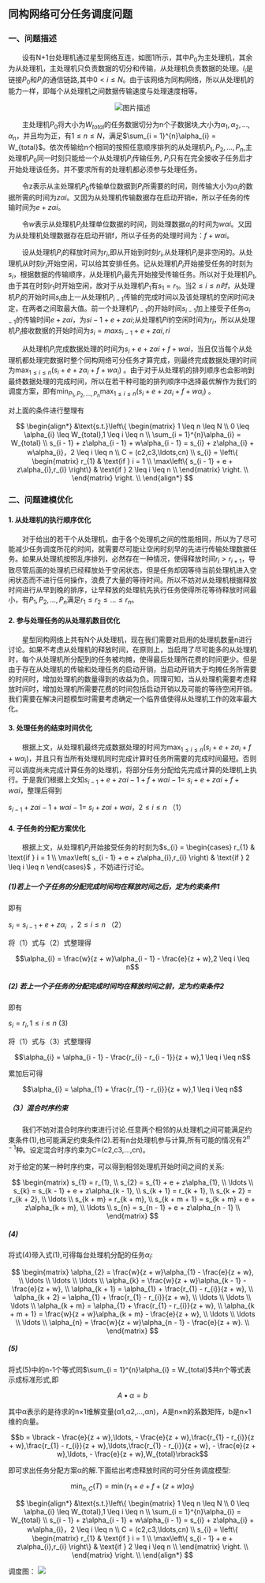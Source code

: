 ## 同构网络可分任务调度问题

### 一、问题描述

&emsp;&emsp;设有N+1台处理机通过星型网络互连，如图1所示，其中$P_{0}$为主处理机，其余为从处理机，主处理机只负责数据的切分和传输，从处理机负责数据的处理。$l_{i}$是链接$P_{0}$和$P_{i}$的通信链路,其中$0 < i \leq N$。由于该网络为同构网络，所以从处理机的能力一样，即每个从处理机之间数据传输速度与处理速度相等。

<center>
  <img src="./img/pic_1.png" alt="图片描述">
</center>


&emsp;&emsp;主处理机$P_{0}$将大小为$W_{total}$的任务数据切分为n个子数据块,大小为$\alpha_{1},\alpha_{2},\ldots,\alpha_{n}$，并且均为正，有$1 \leq n \leq N$，满足$\sum_{i = 1}^{n}\alpha_{i} = W_{total}$。依次传输给n个相同的按照任意顺序排列的从处理机$P_{1},P_{2},\ldots,P_{n}$,主处理机$P_{0}$同一时刻只能给一个从处理机$P_{i}$传输任务,$\ P_{i}$只有在完全接收子任务后才开始处理该任务。并不要求所有的处理机都必须参与处理任务。

&emsp;&emsp;令z表示从主处理机$P_{0}$传输单位数据到$P_{i}$所需要的时间，则传输大小为$\alpha_{i}$的数据所需的时间为${z\alpha}{i}$。又因为从处理机传输数据存在启动开销e，所以子任务的传输时间为$e + {z\alpha}{i}$。

&emsp;&emsp;令$w$表示从处理机$P_{i}$处理单位数据的时间，则处理数据$\alpha_{i}$的时间为${w\alpha}{i}$。又因为从处理机处理数据存在启动开销f，所以子任务的处理时间为：$f + {w\alpha}{i}$。

&emsp;&emsp;设从处理机$P_{i}$的释放时间为$r_{i}$,即从开始到时刻$r_{i}$,从处理机$P_{i}$是非空闲的。从处理机从时刻$r_{i}$开始空闲，可以给其安排任务。记从处理机$P_{i}$开始接受任务的时刻为$s_{i}$，根据数据的传输顺序，从处理机$P_{1}$最先开始接受传输任务。所以对于处理机$P_{1}$,由于其在时刻$r_{1}$时开始空闲，故对于从处理机$P_{1}$有$s_{1} = r_{1}$。当$2 \leq i \leq n时，$从处理机$P_{i}$的开始时间$s_{i}$由上一从处理机$P_{i - 1}$传输的完成时间以及该处理机的空闲时间决定，在两者之间取最大值。前一个处理机$P_{i - 1}$的开始时间$s_{i - 1}$加上接受子任务$\alpha_{i - 1}$的传输时间$e + {z\alpha}{i}$，为$s{i - 1} + e + {z\alpha}{i}$;从处理机$P{i}$的空闲时间为$r_{i}$，所以从处理机$P_{i}$接收数据的开始时间为$s_{i} = max{ s_{i - 1} + e + {z\alpha}{i},r{i}}$

&emsp;&emsp;从处理机$P_{i}$完成数据处理的时间为$s_{i} + e + {z\alpha}{i} + f + {w\alpha}{i}$，当且仅当每个从处理机都处理完数据时整个同构网络可分任务才算完成，则最终完成数据处理的时间为$\max_{1 \leq i \leq n} \left( s_{i} + e + z\alpha_{i} + f + w\alpha_{i} \right)$
。由于对于从处理机的排列顺序也会影响到最终数据处理的完成时间，所以在若干种可能的排列顺序中选择最优解作为我们的调度方案，即有$\min_{P_{1},P_{2},\ldots,P_{n}}{\max_{1 \leq i \leq n}\left( s_{i} + e + z\alpha_{i} + f + w\alpha_{i} \right)}$
。

对上面的条件进行整理有

$$
\begin{align*}
&\text{s.t.}\left\{ \begin{matrix}
1 \leq n \leq N \\
0 \leq \alpha_{i} \leq W_{total},1 \leq i \leq n \\
\sum_{i = 1}^{n}\alpha_{i} = W_{total} \\
s_{i - 1} + z\alpha_{i - 1} + w\alpha_{i - 1} = s_{i} + z\alpha_{i} + w\alpha_{i}，2 \leq i \leq n \\
C = (c2,c3,\ldots,cn) \\
s_{i} = \left\{ \begin{matrix}
r_{1} & \text{if } i = 1 \\
\max\left\{ s_{i - 1} + e + z\alpha_{i},r_{i} \right\} & \text{if } 2 \leq i \leq n \\
\end{matrix} \right. \\
\end{matrix} \right. \\
\end{align*}
$$

### 二、问题建模优化

#### 1. 从处理机的执行顺序优化

&emsp;&emsp;对于给出的若干个从处理机，由于各个处理机之间的性能相同，所以为了尽可能减少任务调度所花的时间，就需要尽可能让空闲时刻早的先进行传输处理数据任务。如果从处理机按照乱序排列，必然存在一种情况，使得释放时间$r_{i} > r_{i + 1}$，导致尽管后面的处理机已经释放处于空闲状态，但是任务却因等待当前处理机进入空闲状态而不进行任何操作，浪费了大量的等待时间。所以不妨对从处理机根据释放时间进行从早到晚的排序，让早释放的处理机先执行任务使得所花等待释放时间最小，有$P_{1},P_{2},\ldots,P_{n}$满足$r_{1} \leq r_{2} \leq \ldots \leq r_{n}$。

#### 2. 参与处理任务的从处理机数目优化

&emsp;&emsp;星型同构网络上共有N个从处理机，现在我们需要对启用的处理机数量n进行讨论。如果不考虑从处理机的释放时间，在原则上，当启用了尽可能多的从处理机时，每个从处理机所分配到的任务被均摊，使得最后处理所花费的时间更少。但是由于存在从处理机的传输和处理任务的启动开销，当启动开销大于均摊任务所需要的时间时，增加处理机的数量得到的收益为负。同理可知，当从处理机需要考虑释放时间时，增加处理机所需要花费的时间包括启动开销以及可能的等待空闲开销。我们需要在解决问题模型时需要考虑确定一个临界值使得从处理机工作的效率最大化。

#### 3. 处理任务的结束时间优化

&emsp;&emsp;根据上文，从处理机最终完成数据处理的时间为$\max_{1 \leq i \leq n}\left( s_{i} + e + z\alpha_{i} + f + w\alpha_{i} \right)$，并且只有当所有处理机同时完成计算时任务所需要的完成时间最短。否则可以调度尚未完成计算任务的处理机，将部分任务分配给先完成计算的处理机上执行。于是我们根据上文知$s_{i - 1} + e + {z\alpha}{i - 1} + f + {w\alpha}{i - 1} = \ s_{i} + e + {z\alpha}{i} + f + {w\alpha}{i}$，整理后得到

$s_{i - 1} + {z\alpha}{i - 1} + {w\alpha}{i - 1} = \ s_{i} + {z\alpha}{i} + {w\alpha}{i}，2 \leq i \leq n$ （1）

#### 4. 子任务的分配方案优化

&emsp;&emsp;根据上文，从处理机$P_{i}$开始接受任务的时刻为$s_{i} = \begin{cases}
r_{1} & \text{if } i = 1 \\
\max\left( s_{i - 1} + e + z\alpha_{i},r_{i} \right) & \text{if } 2 \leq i \leq n
\end{cases}$
，不妨进行讨论。

##### (1)若上一个子任务的分配完成时间均在释放时间之后，定为约束条件1

即有

$s_{i} = s_{i - 1} + e + {z\alpha}_{i}\ \ ，2 \leq i \leq n$ （2）

将（1）式与（2）式整理得

$$\alpha_{i} = \frac{w}{z + w}\alpha_{i - 1} - \frac{e}{z + w},2 \leq i \leq n$$

##### (2) 若上一个子任务的分配完成时间均在释放时间之前，定为约束条件2

即有

$s_{i} = r_{i},1 \leq i \leq n$ (3)

将（1）式与（3）式整理得

$$\alpha_{i} = \alpha_{i - 1} - \frac{r_{i} - r_{i - 1}}{z + w},1 \leq i \leq n$$

累加后可得

$$\alpha_{i} = \alpha_{1} + \frac{r_{1} - r_{i}}{z + w},1 \leq i \leq n$$

##### （3）混合时序约束

&emsp;&emsp;我们不妨对混合时序约束进行讨论.任意两个相邻的从处理机之间可能满足约束条件(1),也可能满足约束条件(2).若有n台处理机参与计算,所有可能的情况有$2^{n - 1}$种。设定混合时序约束为C=(c2,c3,…,cn)。

对于给定的某一种时序约束，可以得到相邻处理机开始时间之间的关系:

$$
\begin{matrix}
s_{1} = r_{1}, \\
s_{2} = s_{1} + e + z\alpha_{1}, \\
\ldots \\
s_{k} = s_{k - 1} + e + z\alpha_{k - 1}, \\
s_{k + 1} = r_{k + 1}, \\
s_{k + 2} = r_{k + 2}, \\
\ldots \\
s_{k + m} = r_{k + m}, \\
s_{k + m + 1} = s_{k + m} + e + z\alpha_{k + m}, \\
\ldots \\
s_{n} = s_{n - 1} + e + z\alpha_{n - 1} \\
\end{matrix}
$$

##### (4)

将式(4)带入式(1),可得每台处理机分配的任务$\alpha_{i}$:

$$
\begin{matrix}
\alpha_{2} = \frac{w}{z + w}\alpha_{1} - \frac{e}{z + w}, \\
\ldots \\
\ldots \\
\ldots \\
\alpha_{k} = \frac{w}{z + w}\alpha_{k - 1} - \frac{e}{z + w}, \\
\alpha_{k + 1} = \alpha_{1} + \frac{r_{1} - r_{i}}{z + w}, \\
\alpha_{k + 2} = \alpha_{1} + \frac{r_{1} - r_{i}}{z + w}, \\
\ldots \\
\ldots \\
\ldots \\
\alpha_{k + m} = \alpha_{1} + \frac{r_{1} - r_{i}}{z + w}, \\
\alpha_{k + m + 1} = \frac{w}{z + w}\alpha_{k + m} - \frac{e}{z + w}, \\
\ldots \\
\ldots \\
\ldots \\
\alpha_{n} = \frac{w}{z + w}\alpha_{n - 1} - \frac{e}{z + w}. \\
\end{matrix}
$$
##### (5)

将式(5)中的n-1个等式同$\sum_{i = 1}^{n}\alpha_{i} = W_{total}$共n个等式表示成标准形式,即

$$A \bullet \alpha = b$$

其中α表示的是待求的n×1维解变量(α1,α2,…,αn)，A是n×n的系数矩阵，b是n×1维的向量。

$$b = \lbrack - \frac{e}{z + w},\ldots, - \frac{e}{z + w},\frac{r_{1} - r_{i}}{z + w},\frac{r_{1} - r_{i}}{z + w},\ldots,\frac{r_{1} - r_{i}}{z + w}, - \frac{e}{z + w},\ldots, - \frac{e}{z + w},W_{total}\rbrack$$

即可求出任务分配方案α的解.下面给出考虑释放时间的可分任务调度模型:

$$\min_{n,C}(T) = \min\left( r_{1} + e + f + (z + w)\alpha_{1} \right)$$

$$
\begin{align*}
&\text{s.t.}\left\{ \begin{matrix}
1 \leq n \leq N \\
0 \leq \alpha_{i} \leq W_{total},1 \leq i \leq n \\
\sum_{i = 1}^{n}\alpha_{i} = W_{total} \\
s_{i - 1} + z\alpha_{i - 1} + w\alpha_{i - 1} = s_{i} + z\alpha_{i} + w\alpha_{i}，2 \leq i \leq n \\
C = (c2,c3,\ldots,cn) \\
s_{i} = \left\{ \begin{matrix}
r_{1} & \text{if } i = 1 \\
\max\left\{ s_{i - 1} + e + z\alpha_{i},r_{i} \right\} & \text{if } 2 \leq i \leq n \\
\end{matrix} \right. \\
\end{matrix} \right. \\
\end{align*}
$$

调度图：
![](./img/pic_2.png)